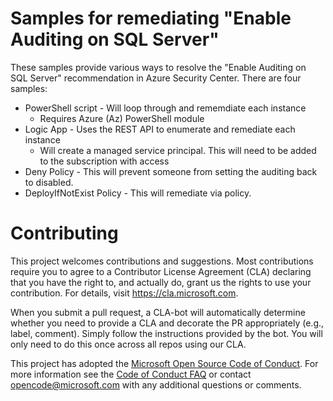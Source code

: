 # Samples for remediating "Enable Auditing on SQL Server"

These samples provide various ways to resolve the "Enable Auditing on SQL Server" recommendation
in Azure Security Center.  There are four samples:

* PowerShell script - Will loop through and rememdiate each instance
    - Requires Azure (Az) PowerShell module
* Logic App - Uses the REST API to enumerate and remediate each instance
    - Will create a managed service principal.  This will need to be added to the subscription 
    with access
* Deny Policy - This will prevent someone from setting the auditing back to disabled.
* DeployIfNotExist Policy - This will remediate via policy.


# Contributing

This project welcomes contributions and suggestions.  Most contributions require you to agree to a
Contributor License Agreement (CLA) declaring that you have the right to, and actually do, grant us
the rights to use your contribution. For details, visit https://cla.microsoft.com.

When you submit a pull request, a CLA-bot will automatically determine whether you need to provide
a CLA and decorate the PR appropriately (e.g., label, comment). Simply follow the instructions
provided by the bot. You will only need to do this once across all repos using our CLA.

This project has adopted the [Microsoft Open Source Code of Conduct](https://opensource.microsoft.com/codeofconduct/).
For more information see the [Code of Conduct FAQ](https://opensource.microsoft.com/codeofconduct/faq/) or
contact [opencode@microsoft.com](mailto:opencode@microsoft.com) with any additional questions or comments.
